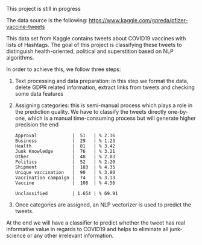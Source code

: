 This project is still in progress

The data source is the following:
https://www.kaggle.com/gpreda/pfizer-vaccine-tweets

This data set from Kaggle contains tweets about COVID19 vaccines with lists of Hashtags. The goal of this project is classifying these tweets to distinguish health-oriented, political and superstition based on NLP algorithms.

In order to achieve this, we follow three steps:

1.	Text processing and data preparation: in this step we format the data, delete GDPR related information, extract links from tweets and checking some data features
    
2.	Assigning categories: this is semi-manual process which plays a role in the prediction quality. We have to classify the tweets directly one-by-one, which is a manual time-consuming process but will generate higher precision the end
        
        Approval             |  51   | % 2.16 
        Business             |  29   | % 1.23 
        Health               |  81   | % 3.42 
        Junk Knowledge       |  76   | % 3.21 
        Other                |  48   | % 2.03 
        Politics             |  52   | % 2.20 
        Shipment             |  103  | % 4.35 
        Unique vaccination   |  90   | % 3.80 
        Vaccination campaign |  74   | % 3.13 
        Vaccine              |  108  | % 4.56 
    
        Unclassified         | 1.654 | % 69.91 
    
3.	Once categories are assigned, an NLP vectorizer is used to predict the tweets.

At the end we will have a classifier to predict whether the tweet has real informative value in regards to COVID19 and helps to eliminate all junk-science or any other irrelevant information.
